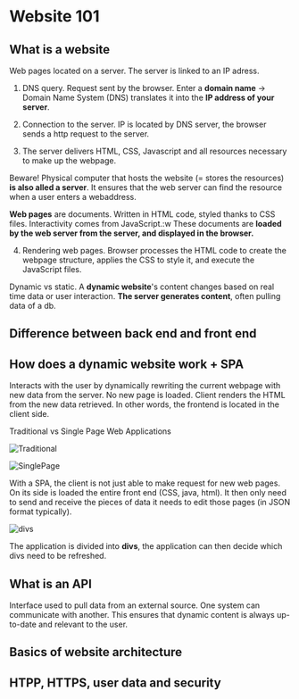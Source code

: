 # Website 101


## What is a website

Web pages located on a server. The server is linked to an IP adress.

1. DNS query. Request sent by the browser. Enter a **domain name** -> Domain Name System (DNS) translates it into the **IP address of your server**.

2. Connection to the server. IP is located by DNS server, the browser sends a http request to the server.

3. The server delivers HTML, CSS, Javascript and all resources necessary to make up the webpage.

Beware! Physical computer that hosts the website (= stores the resources) **is also alled a server**. It ensures that the web server can find the resource when a user enters a webaddress.

**Web pages** are documents. Written in HTML code, styled thanks to CSS files. Interactivity comes from JavaScript.:w
These documents are **loaded by the web server from the server, and displayed in the browser.**

4. Rendering web pages. Browser processes the HTML code to create the webpage structure, applies the CSS to style it, and execute the JavaScript files.


Dynamic vs static. A **dynamic website**'s content changes based on real time data or user interaction. **The server generates content**, often pulling data of a db.

## Difference between back end and front end

## How does a dynamic website work + SPA

Interacts with the user by dynamically rewriting the current webpage with new data from the server. No new page is loaded. Client renders the HTML from the new data retrieved. In other words, the frontend is located in the client side.

Traditional vs Single Page Web Applications

![Traditional](https://elmprogramming.com/images/chapter-7/7.2-what-is-a-single-page-app/server-side-rendering.svg)

![SinglePage](https://elmprogramming.com/images/chapter-7/7.2-what-is-a-single-page-app/client-side-rendering.svg)

With a SPA, the client is not just able to make request for new web pages. On its side is loaded the entire front end (CSS, java, html). It then only need to send and receive the pieces of data it needs to edit those pages (in JSON format typically).

![divs](https://elmprogramming.com/images/chapter-7/7.2-what-is-a-single-page-app/spa-shell.svg)

The application is divided into **divs**, the application can then decide which divs need to be refreshed.

## What is an API

Interface used to pull data from an external source. One system can communicate with another. This ensures that dynamic content is always up-to-date and relevant to the user.

## Basics of website architecture

## HTPP, HTTPS, user data and security
